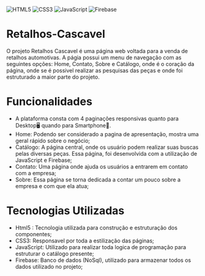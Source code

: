  ![HTML5](https://img.shields.io/badge/html5-%23E34F26.svg?style=for-the-badge&logo=html5&logoColor=white) ![CSS3](https://img.shields.io/badge/css3-%231572B6.svg?style=for-the-badge&logo=css3&logoColor=white) ![JavaScript](https://img.shields.io/badge/javascript-%23323330.svg?style=for-the-badge&logo=javascript&logoColor=%23F7DF1E) ![Firebase](https://img.shields.io/badge/Firebase-039BE5?style=for-the-badge&logo=Firebase&logoColor=white)
 
# Retalhos-Cascavel
O projeto Retalhos Cascavel é uma página web voltada para a venda de retalhos automotivas. A págia possui um menu de navegação com as seguintes opções: Home, Contato, Sobre e Catálogo, onde é o coração da página, onde se é possivel realizar as pesquisas das peças e onde foi estruturado a maior parte do projeto.

# Funcionalidades
- A plataforma consta com 4 paginações responsivas quanto para Desktop:desktop_computer: quando para Smartphone:iphone:.
- Home: Podendo ser considerado a pagina de apresentação, mostra uma geral rápido sobre o negócio;
- Catálogo: A página central, onde os usuário podem realizar suas buscas pelas diversas peças. Essa página, foi desenvolvida com a utilização de JavaScript e Firebase;
- Contato: Uma página onde ajuda os usuários a entrarem em contato com a empresa;
- Sobre: Essa página se torna dedicada a contar um pouco sobre a empresa e com que ela atua;


# Tecnologias Utilizadas
- Html5 : Tecnologia utilizada para construção e estruturação dos componentes;
- CSS3: Responsavel por toda a estilização das páginas;
- JavaScript: Utilizado para realizar toda logica de programação para estruturar o catálogo presente;
- Firebase: Banco de dados (NoSql), utilizado para armazenar todos os dados utilizado no projeto;
